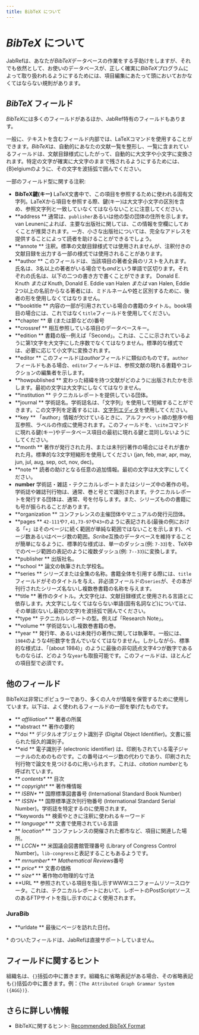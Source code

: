 ```yaml
---
title: BibTeX について
---
```


# *BibTeX* について

JabRefは、あなたが*BibTeX*データベースの作業をする手助けをしますが、それでも依然として、お使いのデータベースが、正しく確実に*BibTeX*プログラムによって取り扱われるようにするためには、項目編集にあたって頭においておかなくてはならない規則があります。

## *BibTeX* フィールド

*BibTeX*には多くのフィールドがあるほか、JabRef特有のフィールドもあります。

一般に、テキストを含むフィールド内部では、LaTeXコマンドを使用することができます。*BibTeX*は、自動的にあなたの文献一覧を整形し、一覧に含まれているフィールドは、文献目録様式にしたがって、自動的に大文字や小文字に変換されます。特定の文字が確実に大文字のままで残されるようにするためには、{B}elgiumのように、その文字を波括弧で囲んでください。

一部のフィールド型に関する注釈:

-   **BibTeX鍵(キー)** LaTeX文書中で、この項目を参照するために使われる固有文字列。LaTeXから項目を参照する際、鍵(キー)は大文字小文字の区別を含め、参照文字列と一致していなくてはならないことに注意してください。
-   **address
    ** 通常は、`publisher`あるいは他の型の団体の住所を示します。van Leunenによれば、主要な出版社に関しては、この情報を空欄にしておくことが推奨されます。一方、小さな出版社については、完全なアドレスを提供することによって読者を助けることができるでしょう。
-   **annote
    ** 注釈。標準の文献目録様式では使用されませんが、注釈付きの文献目録を出力する一部の様式では使用されることがあります。
-   **author
    ** このフィールドは、当該項目の著者全員のリストを入れます。氏名は、3名以上の著者がいる場合でも*and*という単語で区切ります。それぞれの氏名は、以下の二つの書き方で書くことができます。
    Donald E. Knuth *または* Knuth, Donald E.
    Eddie van Halen *または* van Halen, Eddie
    2つ以上の名前からなる著者には、ミドルネームや姓と区別するために、後者の形を使用しなくてはなりません。
-   **booktitle
    ** 内容の一部が引用されている場合の書籍のタイトル。book項目の場合には、これではなく`title`フィールドを使用してください。
-   **chapter
    ** 章 (または節などの)番号
-   **crossref
    ** 相互参照している項目のデータベースキー。
-   **edition
    ** 書籍の版--例えば「Second」。これは、ここに示されているように第1文字を大文字にした序数でなくてはなりません。標準的な様式では、必要に応じて小文字に変換されます。
-   **editor
    ** このフィールドは*author*フィールドに類似のものです。`author`フィールドもある場合、`editor`フィールドは、参照文献の現れる書籍やコレクションの編集者を示します。
-   **howpublished
    ** 変わった経緯を持つ文献がどのように出版されたかを示します。最初の文字は大文字にしなくてはなりません。
-   **institution
    ** テクニカルレポートを提供している団体。
-   **journal
    ** 学術誌名。学術誌名は、「文字列」を使用して短縮することができます。この文字列を定義するには、[文字列エディタ](StringEditorHelp)を使用してください。
-   **key
    ** 「author」情報が欠けているときに、アルファベット順の整序や相互参照、ラベルの作成に使用されます。このフィールドを、`\cite`コマンドに現れる鍵(キー)やデータベース項目の最初に現れる鍵と混同しないようにしてください。
-   **month
    ** 著作が発行された月、または未刊行著作の場合にはそれが書かれた月。標準的な3文字短縮形を使用してください (jan, feb, mar, apr, may, jun, jul, aug, sep, oct, nov, dec)。
-   **note
    ** 読者の助けとなる任意の追加情報。最初の文字は大文字にしてください。
-   **number**
    学術誌・雑誌・テクニカルレポートまたはシリーズ中の著作の号。学術誌や雑誌刊行物は、通常、巻と号とで識別されます。テクニカルレポートを発行する団体は、通常、号を付与します。また、シリーズものの書籍にも号が振られることがあります。
-   **organization
    ** コンファレンスの主催団体やマニュアルの発行元団体。
-   **pages
    ** `42-111`や`7,41,73-97`や`43+`のように表記される(最後の例における「`+`」はそのページに続く範囲が単純な範囲ではないことを示します)、ページ数あるいはページ数の範囲。*Scribe*互換のデータベースを維持することが簡単になるように、標準的な様式は、単一のダッシュ(例: `7-33`)を、TeX中でのページ範囲の表記のように複数ダッシュ(例: `7--33`)に変換します。
-   **publisher
    ** 出版社名。
-   **school
    ** 論文の執筆された学校名。
-   **series
    ** シリーズまたは全集の名称。書籍全体を引用する際には、`title`フィールドがそのタイトルを与え、非必須フィールドの`series`が、その本が刊行されたシリーズ名ないし複数巻書籍の名称を与えます。
-   **title
    ** 著作のタイトル。大文字化は、文献目録様式と使用される言語とに依存します。大文字にしなくてはならない単語(固有名詞など)については、その単語(ないし最初の文字)を波括弧で囲んでください。
-   **type
    ** テクニカルレポートの型。例えば「Research Note」。
-   **volume
    ** 学術誌ないし複数巻書籍の巻。
-   **year
    ** 発行年、あるいは未発行の著作に関しては執筆年。一般には、`1984`のような4桁数字を含んでいなくてはなりません。しかしながら、標準的な様式は、「(about 1984)」のように最後の非句読点文字4つが数字であるものならば、どのような`year`も取扱可能です。このフィールドは、ほとんどの項目型で必須です。

## 他のフィールド

BibTeXは非常にポピュラーであり、多くの人々が情報を保管するために使用しています。以下は、よく使われるフィールドの一部を挙げたものです。

-   **<span style="font-weight: normal; font-style: italic;"> affiliation\*</span>
    ** 著者の所属
-   **abstract
    ** 著作の要約
-   **doi
    ** デジタルオブジェクト識別子 (Digital Object Identifier)。文書に振られた恒久的識別子。
-   **eid
    ** 電子識別子 (electronic identifier) は、印刷もされている電子ジャーナルのためのものです。この番号はページ数の代わりであり、印刷された刊行物で論文を見つけるのに用いられます。これは、*citation number*とも呼ばれています。
-   **<span style="font-weight: normal; font-style: italic;"> contents\*</span>
    ** 目次
-   **<span style="font-weight: normal; font-style: italic;"> copyright\*</span>
    ** 著作権情報
-   **<span style="font-weight: normal; font-style: italic;"> ISBN\*</span>
    ** 国際標準図書番号 (International Standard Book Number)
-   **<span style="font-weight: normal; font-style: italic;"> ISSN\*</span>
    ** 国際標準逐次刊行物番号 (International Standard Serial Number)。学術誌を特定するのに使用されます。
-   **keywords
    ** 検索やときに注釈に使われるキーワード
-   **<span style="font-weight: normal; font-style: italic;"> language\*</span>
    ** 文書で使用されている言語
-   **<span style="font-weight: normal; font-style: italic;"> location\*</span>
    ** コンファレンスの開催された都市など、項目に関連した場所。
-   **<span style="font-weight: normal; font-style: italic;"> LCCN\*</span>
    ** 米国議会図書館管理番号 (Library of Congress Control Number)。`lib-congress`と表記することもあるようです。
-   **<span style="font-weight: normal; font-style: italic;"> mrnumber\*</span>
    ** *Mathematical Reviews*番号
-   **<span style="font-weight: normal; font-style: italic;"> price\*</span>
    ** 文書の価格
-   **<span style="font-weight: normal; font-style: italic;"> size\*</span>
    ** 著作物の物理的な寸法
-   **URL
    ** 参照されている項目を指し示すWWWユニフォームリソースロケータ。これは、テクニカルレポートにおいて、レポートのPostScriptソースのあるFTPサイトを指し示すのによく使用されます。

### JuraBib

-   **urldate
    ** 最後にページを訪れた日付。

\* のついたフィールドは、JabRefは直接サポートしていません。

## フィールドに関するヒント

組織名は、`{}`括弧の中に置きます。組織名に省略表記がある場合、その省略表記も`{}`括弧の中に置きます。例：`{The Attributed Graph Grammar System ({AGG})}`.

## さらに詳しい情報

-   BibTeXに関するヒント: [Recommended BibTeX Format](http://sandilands.info/sgordon/node/488)


